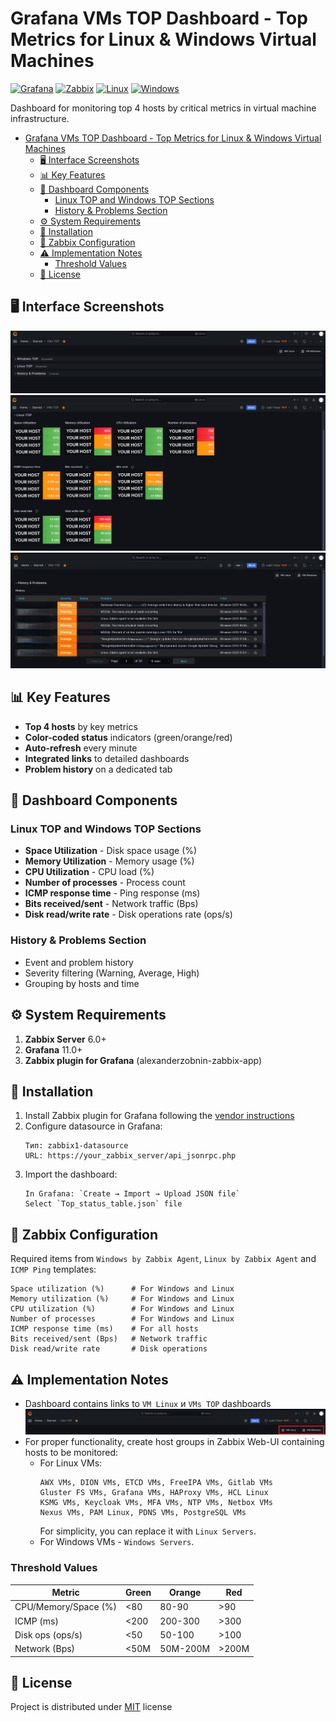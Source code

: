 # Grafana VMs TOP Dashboard - Top Metrics for Linux & Windows Virtual Machines

[![Grafana](https://img.shields.io/badge/Grafana-F2F4F9?style=for-the-badge&logo=grafana&logoColor=orange&labelColor=F2F4F9)](https://grafana.com) [![Zabbix](https://img.shields.io/badge/Zabbix-D50000?style=for-the-badge&logo=zabbix&logoColor=white)](https://www.zabbix.com) [![Linux](https://img.shields.io/badge/Linux-FCC624?style=for-the-badge&logo=linux&logoColor=black)](https://www.linux.com/) [![Windows](https://img.shields.io/badge/Windows-0078D6?style=for-the-badge&logo=windows&logoColor=white)](https://www.microsoft.com/)

Dashboard for monitoring top 4 hosts by critical metrics in virtual machine infrastructure.

<!-- TOC tocDepth:2..3 chapterDepth:2..6 -->
- [Grafana VMs TOP Dashboard - Top Metrics for Linux \& Windows Virtual Machines](#grafana-vms-top-dashboard---top-metrics-for-linux--windows-virtual-machines)
  - [🖥️ Interface Screenshots](#️-interface-screenshots)
  - [📊 Key Features](#-key-features)
  - [🧩 Dashboard Components](#-dashboard-components)
    - [Linux TOP and Windows TOP Sections](#linux-top-and-windows-top-sections)
    - [History \& Problems Section](#history--problems-section)
  - [⚙️ System Requirements](#️-system-requirements)
  - [🚀 Installation](#-installation)
  - [🔧 Zabbix Configuration](#-zabbix-configuration)
  - [⚠️ Implementation Notes](#️-implementation-notes)
    - [Threshold Values](#threshold-values)
  - [📄 License](#-license)
<!-- /TOC -->

## 🖥️ Interface Screenshots

![](./pics/main_view.png)
![](./pics/top_panel.png)
![](./pics/problems.png)

## 📊 Key Features

- **Top 4 hosts** by key metrics
- **Color-coded status** indicators (green/orange/red)
- **Auto-refresh** every minute
- **Integrated links** to detailed dashboards
- **Problem history** on a dedicated tab

## 🧩 Dashboard Components

### Linux TOP and Windows TOP Sections
- **Space Utilization** - Disk space usage (%)
- **Memory Utilization** - Memory usage (%)
- **CPU Utilization** - CPU load (%)
- **Number of processes** - Process count
- **ICMP response time** - Ping response (ms)
- **Bits received/sent** - Network traffic (Bps)
- **Disk read/write rate** - Disk operations rate (ops/s)

### History & Problems Section

* Event and problem history
* Severity filtering (Warning, Average, High)
* Grouping by hosts and time

## ⚙️ System Requirements

1. **Zabbix Server** 6.0+
2. **Grafana** 11.0+
3. **Zabbix plugin for Grafana** (alexanderzobnin-zabbix-app)

## 🚀 Installation
1. Install Zabbix plugin for Grafana following the [vendor instructions](https://grafana.com/docs/plugins/alexanderzobnin-zabbix-app/latest/installation/)
2. Configure datasource in Grafana:
   ```
   Тип: zabbix1-datasource
   URL: https://your_zabbix_server/api_jsonrpc.php
   ```
1. Import the dashboard:
   ```
   In Grafana: `Create → Import → Upload JSON file`
   Select `Top_status_table.json` file
   ```

## 🔧 Zabbix Configuration

Required items from `Windows by Zabbix Agent`, `Linux by Zabbix Agent` and `ICMP Ping` templates:
```plaintext
Space utilization (%)      # For Windows and Linux
Memory utilization (%)     # For Windows and Linux
CPU utilization (%)        # For Windows and Linux
Number of processes        # For Windows and Linux
ICMP response time (ms)    # For all hosts
Bits received/sent (Bps)   # Network traffic
Disk read/write rate       # Disk operations
```

## ⚠️ Implementation Notes

- Dashboard contains links to `VM Linux` и `VMs TOP` dashboards
![](./pics/links.png)
- For proper functionality, create host groups in Zabbix Web-UI containing hosts to be monitored:
   * For Linux VMs:
      ```plaintext
      AWX VMs, DION VMs, ETCD VMs, FreeIPA VMs, Gitlab VMs
      Gluster FS VMs, Grafana VMs, HAProxy VMs, HCL Linux
      KSMG VMs, Keycloak VMs, MFA VMs, NTP VMs, Netbox VMs
      Nexus VMs, PAM Linux, PDNS VMs, PostgreSQL VMs
      ```
      For simplicity, you can replace it with `Linux Servers`.
   * For Windows VMs - `Windows Servers`.

### Threshold Values

Metric | Green | Orange | Red
-------|-------|--------|----
CPU/Memory/Space (%) | <80 | 80-90 | >90
ICMP (ms) | <200 | 200-300 | >300
Disk ops (ops/s) | <50 | 50-100 | >100
Network (Bps) | <50M | 50M-200M | >200M

## 📄 License

Project is distributed under [MIT](./LICENSE.txt) license